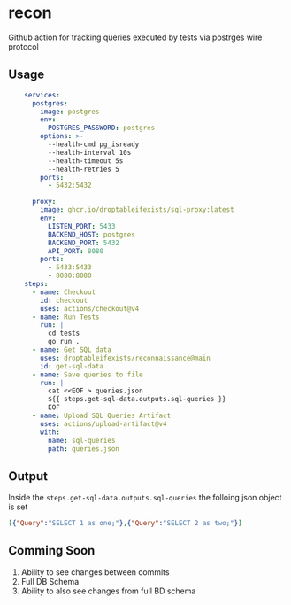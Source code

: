 # recon
Github action for tracking queries executed by tests via postrges wire protocol

## Usage

```yaml
    services:
      postgres:
        image: postgres
        env:
          POSTGRES_PASSWORD: postgres
        options: >-
          --health-cmd pg_isready
          --health-interval 10s
          --health-timeout 5s
          --health-retries 5
        ports:
          - 5432:5432

      proxy:
        image: ghcr.io/droptableifexists/sql-proxy:latest
        env:
          LISTEN_PORT: 5433
          BACKEND_HOST: postgres
          BACKEND_PORT: 5432
          API_PORT: 8080
        ports:
          - 5433:5433
          - 8080:8080
    steps:
      - name: Checkout
        id: checkout
        uses: actions/checkout@v4
      - name: Run Tests
        run: |
          cd tests
          go run .
      - name: Get SQL data
        uses: droptableifexists/reconnaissance@main
        id: get-sql-data
      - name: Save queries to file
        run: |
          cat <<EOF > queries.json
          ${{ steps.get-sql-data.outputs.sql-queries }}
          EOF
      - name: Upload SQL Queries Artifact
        uses: actions/upload-artifact@v4
        with:
          name: sql-queries
          path: queries.json
```

## Output
Inside the `steps.get-sql-data.outputs.sql-queries` the folloing json object is set
```json
[{"Query":"SELECT 1 as one;"},{"Query":"SELECT 2 as two;"}]
```
## Comming Soon
1. Ability to see changes between commits
2. Full DB Schema
3. Ability to also see changes from full BD schema
